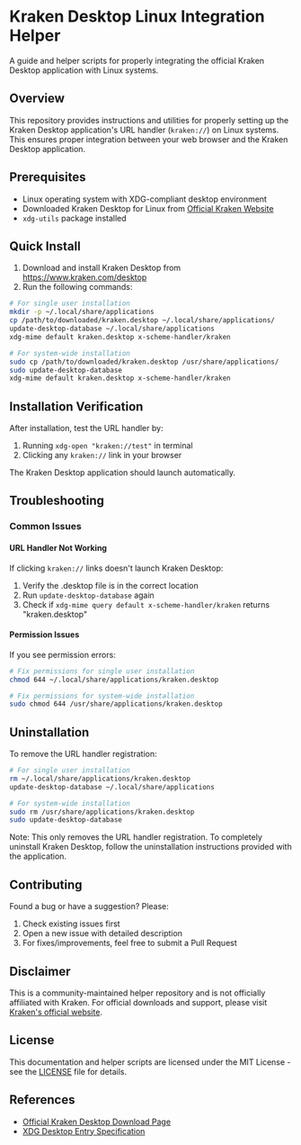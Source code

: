 # Kraken Desktop Linux Integration Helper

A guide and helper scripts for properly integrating the official Kraken Desktop application with Linux systems.

## Overview
This repository provides instructions and utilities for properly setting up the Kraken Desktop application's URL handler (`kraken://`) on Linux systems. This ensures proper integration between your web browser and the Kraken Desktop application.

## Prerequisites
- Linux operating system with XDG-compliant desktop environment
- Downloaded Kraken Desktop for Linux from [Official Kraken Website](https://www.kraken.com/desktop)
- `xdg-utils` package installed

## Quick Install
1. Download and install Kraken Desktop from https://www.kraken.com/desktop
2. Run the following commands:

```bash
# For single user installation
mkdir -p ~/.local/share/applications
cp /path/to/downloaded/kraken.desktop ~/.local/share/applications/
update-desktop-database ~/.local/share/applications
xdg-mime default kraken.desktop x-scheme-handler/kraken

# For system-wide installation
sudo cp /path/to/downloaded/kraken.desktop /usr/share/applications/
sudo update-desktop-database
xdg-mime default kraken.desktop x-scheme-handler/kraken
```

## Installation Verification
After installation, test the URL handler by:
1. Running `xdg-open "kraken://test"` in terminal
2. Clicking any `kraken://` link in your browser

The Kraken Desktop application should launch automatically.

## Troubleshooting

### Common Issues

#### URL Handler Not Working
If clicking `kraken://` links doesn't launch Kraken Desktop:
1. Verify the .desktop file is in the correct location
2. Run `update-desktop-database` again
3. Check if `xdg-mime query default x-scheme-handler/kraken` returns "kraken.desktop"

#### Permission Issues
If you see permission errors:
```bash
# Fix permissions for single user installation
chmod 644 ~/.local/share/applications/kraken.desktop

# Fix permissions for system-wide installation
sudo chmod 644 /usr/share/applications/kraken.desktop
```

## Uninstallation
To remove the URL handler registration:

```bash
# For single user installation
rm ~/.local/share/applications/kraken.desktop
update-desktop-database ~/.local/share/applications

# For system-wide installation
sudo rm /usr/share/applications/kraken.desktop
sudo update-desktop-database
```

Note: This only removes the URL handler registration. To completely uninstall Kraken Desktop, follow the uninstallation instructions provided with the application.

## Contributing
Found a bug or have a suggestion? Please:
1. Check existing issues first
2. Open a new issue with detailed description
3. For fixes/improvements, feel free to submit a Pull Request

## Disclaimer
This is a community-maintained helper repository and is not officially affiliated with Kraken. For official downloads and support, please visit [Kraken's official website](https://www.kraken.com/desktop).

## License
This documentation and helper scripts are licensed under the MIT License - see the [LICENSE](LICENSE) file for details.

## References
- [Official Kraken Desktop Download Page](https://www.kraken.com/desktop)
- [XDG Desktop Entry Specification](https://specifications.freedesktop.org/desktop-entry-spec/latest/)

